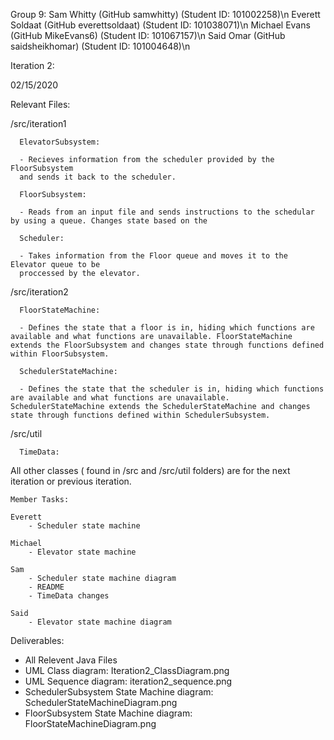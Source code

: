 Group 9:
Sam Whitty              (GitHub samwhitty)      (Student ID: 101002258)\n
Everett	Soldaat         (GitHub everettsoldaat) (Student ID: 101038071)\n
Michael Evans           (GitHub MikeEvans6)     (Student ID: 101067157)\n
Said Omar               (GitHub saidsheikhomar) (Student ID: 101004648)\n

Iteration 2:

02/15/2020

Relevant Files:

  /src/iteration1

	  ElevatorSubsystem: 

	  - Recieves information from the scheduler provided by the FloorSubsystem
	  and sends it back to the scheduler.

	  FloorSubsystem: 

	  - Reads from an input file and sends instructions to the schedular by using a queue. Changes state based on the

	  Scheduler:

	  - Takes information from the Floor queue and moves it to the Elevator queue to be 
	  proccessed by the elevator. 

  /src/iteration2

	  FloorStateMachine:

	  - Defines the state that a floor is in, hiding which functions are available and what functions are unavailable. FloorStateMachine extends the FloorSubsystem and changes state through functions defined within FloorSubsystem.

	  SchedulerStateMachine:

	  - Defines the state that the scheduler is in, hiding which functions are available and what functions are unavailable. SchedulerStateMachine extends the SchedulerStateMachine and changes state through functions defined within SchedulerSubsystem.

  /src/util

	  TimeData:


All other classes ( found in /src and /src/util folders) are for the next iteration or previous iteration.

	Member Tasks:
  
	Everett
		- Scheduler state machine

	Michael
		- Elevator state machine

	Sam
		- Scheduler state machine diagram
		- README
		- TimeData changes

	Said
		- Elevator state machine diagram

Deliverables:
- All Relevent Java Files
- UML Class diagram: Iteration2_ClassDiagram.png
- UML Sequence diagram: iteration2_sequence.png
- SchedulerSubsystem State Machine diagram: SchedulerStateMachineDiagram.png
- FloorSubsystem State Machine diagram: FloorStateMachineDiagram.png
